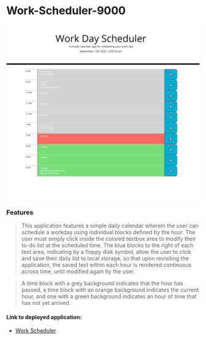 # Work-Scheduler-9000  

![Work schedule application demo](/assets/images/Work-Scheduler-Demo.png)  


### Features  
> This application features a simple daily calendar wherein the user can schedule a workday using individual blocks defined by the hour.  The user must simply click inside the colored textbox area to modify their to-do list at the scheduled time.  The blue blocks to the right of each text area, indicating by a floppy disk symbol, allow the user to click and save their daily list to local storage, so that upon revisiting the application, the saved text within each hour is rendered continuous across time, until modified again by the user.  

> A time block with a grey background indicates that the hour has passed, a time block with an orange background indicates the current hour, and one with a green background indicates an hour of time that has not yet arrived.  

#### Link to deployed application:

- [Work Scheduler](https://numinousblue.github.io/Work-Scheduler-9000/)